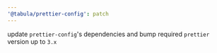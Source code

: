 ```yaml
---
'@tabula/prettier-config': patch
---
```


update `prettier-config`'s dependencies and bump required `prettier` version up to `3.x`
